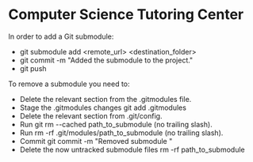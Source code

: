 # Computer Science Tutoring Center


In order to add a Git submodule: 

* git submodule add <remote_url> <destination_folder>
* git commit -m "Added the submodule to the project."
* git push



To remove a submodule you need to:

* Delete the relevant section from the .gitmodules file.
* Stage the .gitmodules changes git add .gitmodules
* Delete the relevant section from .git/config.
* Run git rm --cached path_to_submodule (no trailing slash).
* Run rm -rf .git/modules/path_to_submodule (no trailing slash).
* Commit git commit -m "Removed submodule "
* Delete the now untracked submodule files rm -rf path_to_submodule